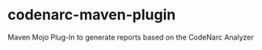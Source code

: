 codenarc-maven-plugin
=====================

Maven Mojo Plug-In to generate reports based on the CodeNarc Analyzer